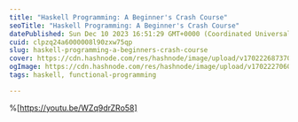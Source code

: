 ```yaml
---
title: "Haskell Programming: A Beginner's Crash Course"
seoTitle: "Haskell Programming: A Beginner's Crash Course"
datePublished: Sun Dec 10 2023 16:51:29 GMT+0000 (Coordinated Universal Time)
cuid: clpzq24a6000008l90zxw75qp
slug: haskell-programming-a-beginners-crash-course
cover: https://cdn.hashnode.com/res/hashnode/image/upload/v1702226873708/935354c3-622c-4ef5-ae23-cdbef15b9245.jpeg
ogImage: https://cdn.hashnode.com/res/hashnode/image/upload/v1702227060080/b83cb992-5715-470f-ad78-fc7c1b64e68a.jpeg
tags: haskell, functional-programming

---
```


%[https://youtu.be/WZq9drZRo58]